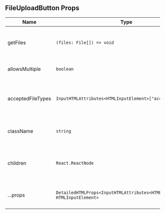 ## FileUploadButton Props

| Name              | Type                                                                         | Default | Description                                                                               |
| ----------------- | ---------------------------------------------------------------------------- | ------- | ----------------------------------------------------------------------------------------- |
| getFiles          | `(files: File[]) => void`                                                    | -       | A callback function that receives the selected files as an array.                         |
| allowsMultiple    | `boolean`                                                                    | `false` | If `true`, multiple files can be selected.                                                |
| acceptedFileTypes | `InputHTMLAttributes<HTMLInputElement>["accept"][]`                          | -       | An array of accepted file types, used to set the `accept` attribute on the input element. |
| className         | `string`                                                                     | -       | Additional CSS classes for custom styling of the button.                                  |
| children          | `React.ReactNode`                                                            | -       | The content inside the `FileUploadButton` component, typically the button label.          |
| ...props          | `DetailedHTMLProps<InputHTMLAttributes<HTMLInputElement>, HTMLInputElement>` | -       | Additional props to be passed to the input element.                                       |
